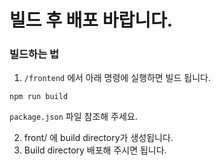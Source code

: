 # 빌드 후 배포 바랍니다.

### 빌드하는 법

1. `/frontend` 에서 아래 명령에 실행하면 빌드 됩니다.

```
npm run build
```

`package.json` 파일 참조해 주세요.

2. front/ 에 build directory가 생성됩니다.
3. Build directory 배포해 주시면 됩니다.
